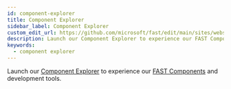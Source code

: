 ```yaml
---
id: component-explorer
title: Component Explorer
sidebar_label: Component Explorer
custom_edit_url: https://github.com/microsoft/fast/edit/main/sites/website/versioned_docs/version-legacy/tools/component-explorer.md
description: Launch our Component Explorer to experience our FAST Components and development tools.
keywords:
  - component explorer
---
```


Launch our [Component Explorer](https://explore.fast.design) to experience our [FAST Components](https://www.npmjs.com/package/@microsoft/fast-components) and development tools.